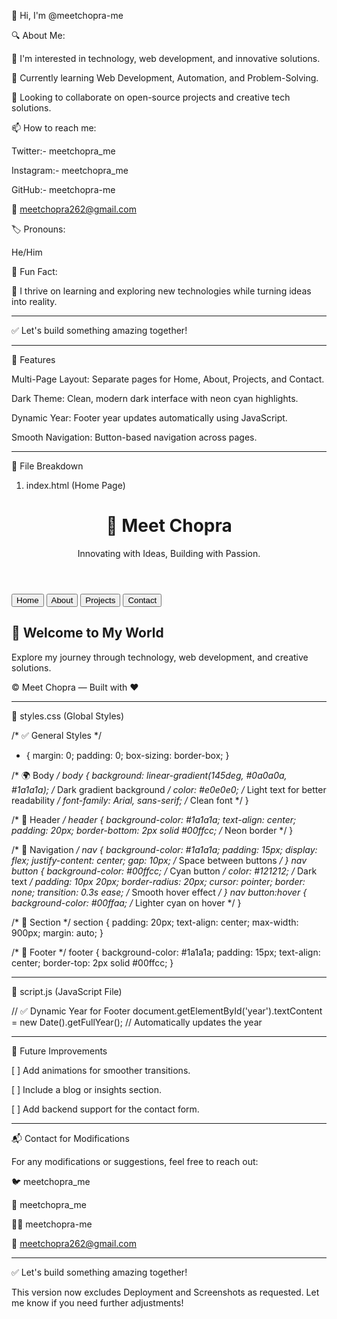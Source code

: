 👋 Hi, I'm @meetchopra-me

🔍 About Me:

🌟 I'm interested in technology, web development, and innovative solutions.

🎯 Currently learning Web Development, Automation, and Problem-Solving.

🤝 Looking to collaborate on open-source projects and creative tech solutions.

📫 How to reach me:

Twitter:-   meetchopra_me

Instagram:- meetchopra_me

GitHub:-    meetchopra-me

📧 meetchopra262@gmail.com 



🏷️ Pronouns:

He/Him


🎉 Fun Fact:

🚀 I thrive on learning and exploring new technologies while turning ideas into reality.



---

✅ Let's build something amazing together!

---

🚀 Features

Multi-Page Layout: Separate pages for Home, About, Projects, and Contact.

Dark Theme: Clean, modern dark interface with neon cyan highlights.

Dynamic Year: Footer year updates automatically using JavaScript.

Smooth Navigation: Button-based navigation across pages.



---

📁 File Breakdown

1. index.html (Home Page)

<!-- # Header Section -->
<header>
    <h1>🌟 Meet Chopra</h1> <!-- Main title -->
    <p>Innovating with Ideas, Building with Passion.</p> <!-- Tagline -->
</header>

<!-- # Navigation Section -->
<nav>
    <button onclick="location.href='index.html'">Home</button>
    <button onclick="location.href='about.html'">About</button>
    <button onclick="location.href='projects.html'">Projects</button>
    <button onclick="location.href='contact.html'">Contact</button>
</nav>

<!-- # Main Content -->
<section>
    <h2>🚀 Welcome to My World</h2> <!-- Section title -->
    <p>Explore my journey through technology, web development, and creative solutions.</p>
</section>

<!-- # Footer Section -->
<footer>
    <p>&copy; <span id="year"></span> Meet Chopra — Built with ❤️</p> <!-- Dynamic year -->
</footer>


---

📜 styles.css (Global Styles)

/* ✅ General Styles */
* { margin: 0; padding: 0; box-sizing: border-box; }

/* 🌍 Body */
body {
    background: linear-gradient(145deg, #0a0a0a, #1a1a1a); /* Dark gradient background */
    color: #e0e0e0; /* Light text for better readability */
    font-family: Arial, sans-serif; /* Clean font */
}

/* 🌟 Header */
header {
    background-color: #1a1a1a;
    text-align: center;
    padding: 20px;
    border-bottom: 2px solid #00ffcc; /* Neon border */
}

/* 🚦 Navigation */
nav {
    background-color: #1a1a1a;
    padding: 15px;
    display: flex;
    justify-content: center;
    gap: 10px; /* Space between buttons */
}
nav button {
    background-color: #00ffcc; /* Cyan button */
    color: #121212; /* Dark text */
    padding: 10px 20px;
    border-radius: 20px;
    cursor: pointer;
    border: none;
    transition: 0.3s ease; /* Smooth hover effect */
}
nav button:hover {
    background-color: #00ffaa; /* Lighter cyan on hover */
}

/* 📜 Section */
section {
    padding: 20px;
    text-align: center;
    max-width: 900px;
    margin: auto;
}

/* 📅 Footer */
footer {
    background-color: #1a1a1a;
    padding: 15px;
    text-align: center;
    border-top: 2px solid #00ffcc;
}


---

📂 script.js (JavaScript File)

// ✅ Dynamic Year for Footer
document.getElementById('year').textContent = new Date().getFullYear(); 
// Automatically updates the year


---

📌 Future Improvements

[ ] Add animations for smoother transitions.

[ ] Include a blog or insights section.

[ ] Add backend support for the contact form.



---

📬 Contact for Modifications

For any modifications or suggestions, feel free to reach out:

🐦 meetchopra_me 

📸 meetchopra_me

🧑‍💻 meetchopra-me

📧 meetchopra262@gmail.com



---

✅ Let's build something amazing together!

This version now excludes Deployment and Screenshots as requested. Let me know if you need further adjustments!

